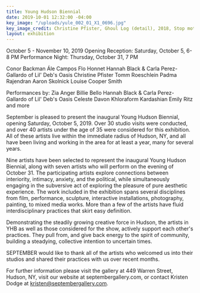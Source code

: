 ```yaml
---
title: Young Hudson Biennial
date: 2019-10-01 12:32:00 -04:00
key_image: "/uploads/yule_002_01_X1_0696.jpg"
key_image_credit: Christine Pfister, Ghoul Log (detail), 2018, Stop motion animation
layout: exhibition
---
```


October 5 - November 10, 2019
Opening Reception: Saturday, October 5, 6-8 PM
Performance Night: Thursday, October 31, 7 PM

Conor Backman
Ále Campos
Flo Honnet
Hannah Black & Carla Perez-Gallardo of Lil' Deb's Oasis
Christine Pfister
Tomm Roeschlein
Padma Rajendran
Aaron Skolnick
Louise Cooper Smith

Performances by:
Zia Anger 
Billie Bello
Hannah Black & Carla Perez-Gallardo of Lil' Deb's Oasis
Celeste 
Davon
Khloraform Kardashian 
Emily Ritz
and more

September is pleased to present the inaugural Young Hudson Biennial, opening Saturday, October 5, 2019. Over 30 studio visits were conducted, and over 40 artists under the age of 35 were considered for this exhibition. All of these artists live within the immediate radius of Hudson, NY, and all have been living and working in the area for at least a year, many for several years.

Nine artists have been selected to represent the inaugural Young Hudson Biennial, along with seven artists who will perform on the evening of October 31. The participating artists explore connections between interiority, intimacy, anxiety, and the political, while simultaneously engaging in the subversive act of exploring the pleasure of pure aesthetic experience. The work included in the exhibition spans several disciplines from film, performance, sculpture, interactive installations, photography, painting, to mixed media works. More than a few of the artists have fluid interdisciplinary practices that skirt easy definition. 

Demonstrating the steadily growing creative force in Hudson, the artists in YHB as well as those considered for the show, actively support each other's practices. They pull from, and give back energy to the spirit of community, building a steadying, collective intention to uncertain times.

SEPTEMBER would like to thank all of the artists who welcomed us into their studios and shared their practices with us over recent months. 

For further information please visit the gallery at 449 Warren Street, Hudson, NY, visit our website at septembergallery.com, or contact Kristen Dodge at kristen@septembergallery.com.
